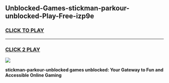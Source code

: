
## Unblocked-Games-stickman-parkour-unblocked-Play-Free-izp9e
<h3>
<a href="https://premium76.site?title=stickman-parkour-unblocked&ref=23A">CLICK TO PLAY</a></h3>
<hr>

<h3>
<a href="https://premium76.site?title=stickman-parkour-unblocked&ref=23A">CLICK 2 PLAY</a>
  
</h3>

<a href="https://premium76.site?title=stickman-parkour-unblocked&ref=23A"><img src="https://clearcache.store/games.png"></a>


**stickman-parkour-unblocked games unblocked: Your Gateway to Fun and Accessible Online Gaming**
